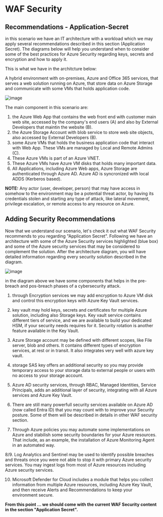 # WAF Security
## Recommendations - Application-Secret

in this scenario we have an IT architecture with a workload which we may apply several recommendations described in this section (Application Secret). The diagrams below will help you understand when to consider some of the best practices for Azure Security regarding keys, secrets and encryption and how to apply it.

This is what we have in the architcture below:

A hybrid environment with on-premises, Azure and Office 365 services, that serves a web solution running on Azure, that store data on Azure Storage and communicate with some VMs that holds application code.

![image](https://github.com/rudneir2/WAF-Security---Recommendations---Application-Secret/assets/97529152/7a137bc5-58e6-4883-acd9-9cd31bbfbbd5)

The main component in this scenario are:

1. the Azure Web App that contains the web front end with customer main web site, accessed by the company's end users (A) and also by External Developers that maintin the website (B).
2. the Azure Storage Account with blob service to store web site objects, also accessed by External Developers (B).
3. some Azure VMs that holds the business application code that interact with Web App. These VMs are managed by Local and Remote Admins (C).
4. These Azure VMs is part of an Azure VNET.
5. These Azure VMs have Azure VM disks that holds many important data.
6. All Applications, including Azure Web apps, Azure Storage are authenticated through Azure AD. Azure AD is syncronized with local ADDS (Kerberos based).

**NOTE:**
Any actor (user, developer, person) that may have access in somehow to the environment may be a potential threat actor, by having its credentials stolen and starting any type of attack, like lateral movement, privilege escalation, or remote access to any resource on Azure.

## Adding Security Recommendations

Now that we understand our scenario, let's check it out what WAF Security recommends to you regarding "Application Secret". Following we have an architecture with some of the Azure Security services highlighted (blue box) and some of the Azure security services that may be considered to complement the solution. After the architecture diagram, you will have detailed information regarding every security solution described in the diagram.

![image](https://github.com/rudneir2/WAF-Security---Recommendations---Application-Secret/assets/97529152/c616382a-7948-48ad-85a9-9742be40daec)

in the diagram above we have some components that helps in the pre-breach and pos-breach phases of a cybersecurity attack.

1. through Encryption services we may add encryption to Azure VM disk and control this encryption keys with Azure Key Vault services.

2. key vault may hold keys, secrets and certificates for multiple Azure solution, including also Storage keys. Key vault service contains different tiers of service, and we are available to build your dedicated HSM, if your security needs requires for it. Security rotation is another feature available in the Key Vault.

3. Azure Storage account may be defined with different scopes, like File server, blob and others. It contains different types of encryption services, at rest or in transit. It also integrates very well with azure key vault.

4. storage SAS key offers an additional security so you may provide temporary access to your storage data to external people or users with no access to your storage account.

5. Azure AD security services, through RBAC, Managed Identities, Service Principals, adds an additional layer of security, integrating with all Azure services and Azure Key Vault.

6. There are still many powerfull security services available on Azure AD (now called Entra ID) that you may count with to improve your Security posture. Some of them will be described in details in other WAF security section.

7. Through Azure policies you may automate some implementations on Azure and stabilish some security boundaries for your Azure resources. That include, as an example, the installation of Azure Monitoring Agent in an automated way.

8/9. Log Analytics and Sentinel may be used to identify possible breaches and threats once you were not able to stop it with primary Azure security services. You may ingest logs from most of Azure resources including Azure security services.

10. Microsoft Defender for Cloud includes a module that helps you collect information from multiple Azure resources, including Azure Key Vault, and then receive Alerts and Recommendations to keep your environment secure.

**From this point ... we should come with the current WAF Security content in the section "Application Secret".**




